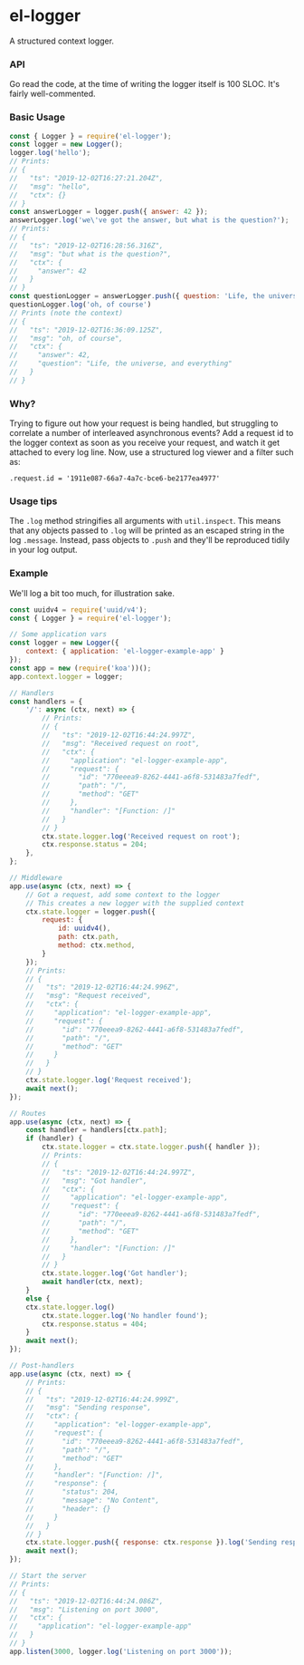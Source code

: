 # el-logger
A structured context logger.

### API
Go read the code, at the time of writing the logger itself is 100 SLOC.
It's fairly well-commented.

### Basic Usage
```javascript
const { Logger } = require('el-logger');
const logger = new Logger();
logger.log('hello');
// Prints:
// {
//   "ts": "2019-12-02T16:27:21.204Z",
//   "msg": "hello",
//   "ctx": {}
// }
const answerLogger = logger.push({ answer: 42 });
answerLogger.log('we\'ve got the answer, but what is the question?');
// Prints:
// {
//   "ts": "2019-12-02T16:28:56.316Z",
//   "msg": "but what is the question?",
//   "ctx": {
//     "answer": 42
//   }
// }
const questionLogger = answerLogger.push({ question: 'Life, the universe, and everything' });
questionLogger.log('oh, of course')
// Prints (note the context)
// {
//   "ts": "2019-12-02T16:36:09.125Z",
//   "msg": "oh, of course",
//   "ctx": {
//     "answer": 42,
//     "question": "Life, the universe, and everything"
//   }
// }
```

### Why?
Trying to figure out how your request is being handled, but struggling to correlate a number of
interleaved asynchronous events? Add a request id to the logger context as soon as you receive your
request, and watch it get attached to every log line. Now, use a structured log viewer and a filter
such as:
```
.request.id = '1911e087-66a7-4a7c-bce6-be2177ea4977'
```

### Usage tips
The `.log` method stringifies all arguments with `util.inspect`. This means that any objects passed
to `.log` will be printed as an escaped string in the log `.message`. Instead, pass objects to
`.push` and they'll be reproduced tidily in your log output.

### Example
We'll log a bit too much, for illustration sake.
```javascript
const uuidv4 = require('uuid/v4');
const { Logger } = require('el-logger');

// Some application vars
const logger = new Logger({
    context: { application: 'el-logger-example-app' }
});
const app = new (require('koa'))();
app.context.logger = logger;

// Handlers
const handlers = {
    '/': async (ctx, next) => {
        // Prints:
        // {
        //   "ts": "2019-12-02T16:44:24.997Z",
        //   "msg": "Received request on root",
        //   "ctx": {
        //     "application": "el-logger-example-app",
        //     "request": {
        //       "id": "770eeea9-8262-4441-a6f8-531483a7fedf",
        //       "path": "/",
        //       "method": "GET"
        //     },
        //     "handler": "[Function: /]"
        //   }
        // }
        ctx.state.logger.log('Received request on root');
        ctx.response.status = 204;
    },
};

// Middleware
app.use(async (ctx, next) => {
    // Got a request, add some context to the logger
    // This creates a new logger with the supplied context
    ctx.state.logger = logger.push({
        request: {
            id: uuidv4(),
            path: ctx.path,
            method: ctx.method,
        }
    });
    // Prints:
    // {
    //   "ts": "2019-12-02T16:44:24.996Z",
    //   "msg": "Request received",
    //   "ctx": {
    //     "application": "el-logger-example-app",
    //     "request": {
    //       "id": "770eeea9-8262-4441-a6f8-531483a7fedf",
    //       "path": "/",
    //       "method": "GET"
    //     }
    //   }
    // }
    ctx.state.logger.log('Request received');
    await next();
});

// Routes
app.use(async (ctx, next) => {
    const handler = handlers[ctx.path];
    if (handler) {
        ctx.state.logger = ctx.state.logger.push({ handler });
        // Prints:
        // {
        //   "ts": "2019-12-02T16:44:24.997Z",
        //   "msg": "Got handler",
        //   "ctx": {
        //     "application": "el-logger-example-app",
        //     "request": {
        //       "id": "770eeea9-8262-4441-a6f8-531483a7fedf",
        //       "path": "/",
        //       "method": "GET"
        //     },
        //     "handler": "[Function: /]"
        //   }
        // }
        ctx.state.logger.log('Got handler');
        await handler(ctx, next);
    }
    else {
    ctx.state.logger.log()
        ctx.state.logger.log('No handler found');
        ctx.response.status = 404;
    }
    await next();
});

// Post-handlers
app.use(async (ctx, next) => {
    // Prints:
    // {
    //   "ts": "2019-12-02T16:44:24.999Z",
    //   "msg": "Sending response",
    //   "ctx": {
    //     "application": "el-logger-example-app",
    //     "request": {
    //       "id": "770eeea9-8262-4441-a6f8-531483a7fedf",
    //       "path": "/",
    //       "method": "GET"
    //     },
    //     "handler": "[Function: /]",
    //     "response": {
    //       "status": 204,
    //       "message": "No Content",
    //       "header": {}
    //     }
    //   }
    // }
    ctx.state.logger.push({ response: ctx.response }).log('Sending response');
    await next();
});

// Start the server
// Prints:
// {
//   "ts": "2019-12-02T16:44:24.086Z",
//   "msg": "Listening on port 3000",
//   "ctx": {
//     "application": "el-logger-example-app"
//   }
// }
app.listen(3000, logger.log('Listening on port 3000'));
```

